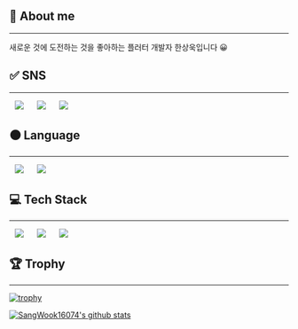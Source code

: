 ## 📱 About me
-------------------------------------------------
새로운 것에 도전하는 것을 좋아하는 플러터 개발자 한상욱입니다 😀

## ✅ SNS
-------------------------------------------------
<div>
  <img src="https://img.shields.io/badge/Blog-20C997?style=flat-square&logo=velog&logoColor=white" style="height : auto; margin-left : 10px; margin-right : 10px;"/>
  <img src="https://img.shields.io/badge/Instagram-E4405F?style=flat-square&logo=instagram&logoColor=white" style="height : auto; margin-left : 10px; margin-right : 10px;"/>
  <img src="https://img.shields.io/badge/KakaoTalk-FFCD00?style=flat-square&logo=kakaotalk&logoColor=white" style="height : auto; margin-left : 10px; margin-right : 10px;"/>
</div>

## ⚫️ Language
-------------------------------------------------
<div>
<img src="https://img.shields.io/badge/Python-3776AB?style=flat-square&logo=python&logoColor=white" style="height : auto; margin-left : 10px; margin-right : 10px;"/>
<img src="https://img.shields.io/badge/Dart-0175C2?style=flat-square&logo=dart&logoColor=white" style="height : auto; margin-left : 10px; margin-right : 10px;"/>
</div>

## 💻 Tech Stack
-------------------------------------------------
<div>
<img src="https://img.shields.io/badge/Flutter-02569B?style=flat-square&logo=Flutter&logoColor=white" style="height : auto; margin-left : 10px; margin-right : 10px;"/>
<img src="https://img.shields.io/badge/Firebase-FFCA28?style=flat-square&logo=firebase&logoColor=white" style="height : auto; margin-left : 10px; margin-right : 10px;"/>
<img src="https://img.shields.io/badge/Git-F05032?style=flat-square&logo=git&logoColor=white" style="height : auto; margin-left : 10px; margin-right : 10px;"/>
</div>


## 🏆 Trophy
-------------------------------------------------
[![trophy](https://github-profile-trophy.vercel.app/?username=SangWook16074)](https://github.com/ryo-ma/github-profile-trophy)

[![SangWook16074's github stats](https://github-readme-stats.vercel.app/api/top-langs/?username=SangWook16074&show_icons=true&hide_border=true&title_color=004386&icon_color=004386&layout=compact)](https://github.com/SangWook16074)

<!--
**SangWook16074/SangWook16074** is a ✨ _special_ ✨ repository because its `README.md` (this file) appears on your GitHub profile.

Here are some ideas to get you started:

- 🔭 I’m currently working on ...
- 🌱 I’m currently learning ...
- 👯 I’m looking to collaborate on ...
- 🤔 I’m looking for help with ...
- 💬 Ask me about ...
- 📫 How to reach me: ...
- 😄 Pronouns: ...
- ⚡ Fun fact: ...
-->
